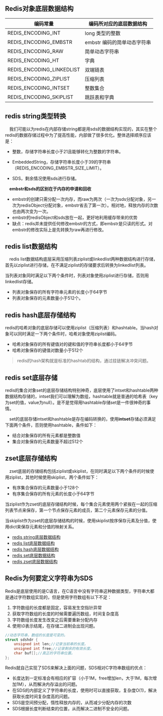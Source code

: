 ## Redis对象底层数据结构

| 编码常量                  | 编码所对应的底层数据结构    |
| ------------------------- | --------------------------- |
| REDIS_ENCODING_INT        | long 类型的整数             |
| REDIS_ENCODING_EMBSTR     | embstr 编码的简单动态字符串 |
| REDIS_ENCODING_RAW        | 简单动态字符串              |
| REDIS_ENCODING_HT         | 字典                        |
| REDIS_ENCODING_LINKEDLIST | 双端链表                    |
| REDIS_ENCODING_ZIPLIST    | 压缩列表                    |
| REDIS_ENCODING_INTSET     | 整数集合                    |
| REDIS_ENCODING_SKIPLIST   | 跳跃表和字典                |



## redis string类型转换

 我们可能以为redis在内部存储string都是用sds的数据结构实现的，其实在整个redis的数据存储过程中为了提高性能，内部做了很多优化。整体选择顺序应该是：

- 整数，存储字符串长度小于21且能够转化为整数的字符串。

- EmbeddedString，存储字符串长度小于39的字符串（REDIS_ENCODING_EMBSTR_SIZE_LIMIT）。

- SDS，剩余情况使用sds进行存储。

  

 **embstr和sds的区别在于内存的申请和回收**

- embstr的创建只需分配一次内存，而raw为两次（一次为sds分配对象，另一次为redisObject分配对象，embstr省去了第一次）。相对地，释放内存的次数也由两次变为一次。
- embstr的redisObject和sds放在一起，更好地利用缓存带来的优势
- 缺点：redis并未提供任何修改embstr的方式，即embstr是只读的形式。对embstr的修改实际上是先转换为raw再进行修改。



## redis list数据结构

 redis list数据结构底层采用压缩列表ziplist或linkedlist两种数据结构进行存储，首先以ziplist进行存储，在不满足ziplist的存储要求后转换为linkedlist列表。

当列表对象同时满足以下两个条件时，列表对象使用ziplist进行存储，否则用linkedlist存储。

- 列表对象保存的所有字符串元素的长度小于64字节
- 列表对象保存的元素数量小于512个。



## redis hash底层存储结构

redis的哈希对象的底层存储可以使用ziplist（压缩列表）和hashtable。当hash对象可以同时满足一下两个条件时，哈希对象使用ziplist编码。

- 哈希对象保存的所有键值对的键和值的字符串长度都小于64字节
- 哈希对象保存的键值对数量小于512个

> redis的hash架构就是标准的hashtab的结构，通过挂链解决冲突问题。



## redis set底层存储

redis的集合对象set的底层存储结构特别神奇，底层使用了intset和hashtable两种数据结构存储的，intset我们可以理解为数组，hashtable就是普通的哈希表（key为set的值，value为null）。是不是觉得用hashtable存储set是一件很神奇的事情。

 set的底层存储intset和hashtable是存在编码转换的，使用**intset**存储必须满足下面两个条件，否则使用hashtable，条件如下：

- 结合对象保存的所有元素都是整数值
- 集合对象保存的元素数量不超过512个



## zset底层存储结构

 zset底层的存储结构包括ziplist或skiplist，在同时满足以下两个条件的时候使用ziplist，其他时候使用skiplist，两个条件如下：

- 有序集合保存的元素数量小于128个
- 有序集合保存的所有元素的长度小于64字节

当ziplist作为zset的底层存储结构时候，每个集合元素使用两个紧挨在一起的压缩列表节点来保存，第一个节点保存元素的成员，第二个元素保存元素的分值。

当skiplist作为zset的底层存储结构的时候，使用skiplist按序保存元素及分值，使用dict来保存元素和分值的映射关系。


- [redis string底层数据结构](https://www.jianshu.com/p/160fb0f73841)
- [redis list底层数据结构](https://www.jianshu.com/p/c2ede9707e26)
- [redis hash底层数据结构](https://www.jianshu.com/p/8299aea62ab8)
- [redis set底层数据结构](https://www.jianshu.com/p/28138a5371d0)
- [redis zset底层数据结构](https://www.jianshu.com/p/fb7547369655)



## Redis为何要定义字符串为SDS

Redis是底层使用的是C语言，在C语言中没有字符串这种数据类型，字符串大都是通过字符数组实现的，但是使用字符数组有以下不足：

1. 字符数组的长度都是固定，容易发生空指针异常
2. 获取字符数组的长度的时候需要遍历数组，时间复杂度高
3. 字符数组长度发生改变之后需要重新分配内存
4. 使用\0表示结尾，在存储二进制会出现问题。

```C
//动态字符串，数组的长度是可变的。
struct sdshdr {
    unsigned int len;//记录当前串的长度。
    unsigned int free;//记录剩余的有效长度。
    char buf[];//真正的字符串位置。
};
```

Redis就自己实现了SDS来解决上面的问题，SDS相对C字符串数组的优点：

- 长度达到一定标准会有相应的扩容（小于1M，free增加len，大于1M，每次增加1M），从而解决内存溢出的问题。
- 在SDS的内部定义了字符串的长度，使用时可以直接获取，复杂度O(1)，解决获取长度时间复杂度高的问题。
- SDS是空间预分配，惰性释放内存的，从而减少分配内存的次数
- SDS根据长度判断结束的位置，从而解决二进制不安全的问题。